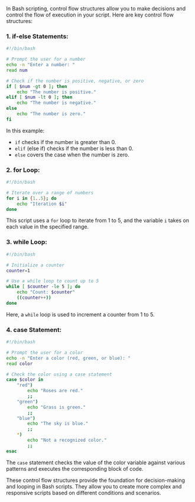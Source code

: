 In Bash scripting, control flow structures allow you to make decisions and control the flow of execution in your script. Here are key control flow structures:

### 1. **if-else Statements:**

```bash
#!/bin/bash

# Prompt the user for a number
echo -n "Enter a number: "
read num

# Check if the number is positive, negative, or zero
if [ $num -gt 0 ]; then
    echo "The number is positive."
elif [ $num -lt 0 ]; then
    echo "The number is negative."
else
    echo "The number is zero."
fi
```

In this example:
- `if` checks if the number is greater than 0.
- `elif` (else if) checks if the number is less than 0.
- `else` covers the case when the number is zero.

### 2. **for Loop:**

```bash
#!/bin/bash

# Iterate over a range of numbers
for i in {1..5}; do
    echo "Iteration $i"
done
```

This script uses a `for` loop to iterate from 1 to 5, and the variable `i` takes on each value in the specified range.

### 3. **while Loop:**

```bash
#!/bin/bash

# Initialize a counter
counter=1

# Use a while loop to count up to 5
while [ $counter -le 5 ]; do
    echo "Count: $counter"
    ((counter++))
done
```

Here, a `while` loop is used to increment a counter from 1 to 5.

### 4. **case Statement:**

```bash
#!/bin/bash

# Prompt the user for a color
echo -n "Enter a color (red, green, or blue): "
read color

# Check the color using a case statement
case $color in
    "red")
        echo "Roses are red."
        ;;
    "green")
        echo "Grass is green."
        ;;
    "blue")
        echo "The sky is blue."
        ;;
    *)
        echo "Not a recognized color."
        ;;
esac
```

The `case` statement checks the value of the color variable against various patterns and executes the corresponding block of code.

These control flow structures provide the foundation for decision-making and looping in Bash scripts. They allow you to create more complex and responsive scripts based on different conditions and scenarios.